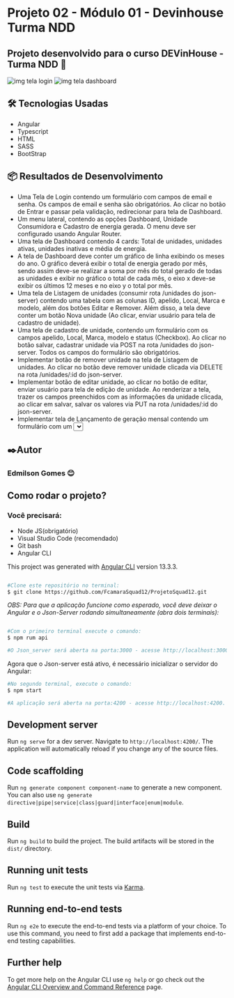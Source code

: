 # Projeto 02 - Módulo 01 - Devinhouse Turma NDD

## Projeto desenvolvido para o curso DEVinHouse - Turma NDD 🚀

<img class="logo-nav" src="assets/imagens/tela_login.jpg" alt="img tela login">
<img class="logo-nav" src="assets/imagens/tela_dashboard.jpg" alt="img tela dashboard">

<h2>🛠️ Tecnologias Usadas</h2>  
<ul>
    <li>Angular</li>
    <li>Typescript</li>
    <li>HTML</li>
    <li>SASS</li>
    <li>BootStrap</li>
</ul>

<h2>📦 Resultados de Desenvolvimento</h2>  
<ul>
    <li>Uma Tela de Login contendo um formulário com campos de email e senha. Os campos de email e senha são obrigatórios. Ao clicar no botão de Entrar e passar pela validação, redirecionar para tela de Dashboard.</li>
    <li>Um menu lateral, contendo as opções Dashboard, Unidade Consumidora e Cadastro de energia gerada. O menu deve ser configurado usando Angular Router. </li>
    <li>Uma tela de Dashboard contendo 4 cards: Total de unidades, unidades ativas, unidades inativas e média de energia.</li>
    <li>A tela  de Dashboard deve conter um gráfico de linha exibindo os meses do ano. O gráfico deverá exibir o total de energia gerado por mês, sendo assim deve-se realizar a soma por mês do total gerado de todas as unidades e exibir no gráfico o total de cada mês, o eixo x deve-se exibir os últimos 12 meses e no eixo y o total por mês.</li>
    <li>Uma tela de Listagem de unidades (consumir rota /unidades do json-server) contendo uma tabela com as colunas ID, apelido, Local, Marca e modelo, além dos botões Editar e Remover. Além disso, a tela deve conter um botão Nova unidade (Ao clicar, enviar usuário para tela de cadastro de unidade).</li>
    <li>Uma tela de cadastro de unidade, contendo um formulário com os campos apelido, Local, Marca, modelo e status (Checkbox). Ao clicar no botão salvar, cadastrar unidade via POST na rota /unidades do json-server. Todos os campos do formulário são obrigatórios.</li>
    <li>Implementar botão de remover unidade na tela de Listagem de unidades. Ao clicar no botão deve remover unidade clicada via DELETE na rota /unidades/:id do json-server.</li>
    <li>Implementar botão de editar unidade, ao clicar no botão de editar, enviar usuário para tela de edição de unidade. Ao renderizar a tela, trazer os campos preenchidos com as informações da unidade clicada, ao clicar em salvar, salvar os valores via PUT na rota /unidades/:id do json-server.</li>
    <li>Implementar tela de Lançamento de geração mensal contendo um formulário com um <Select/> (listando como opção as unidades já cadastradas e ativas, consumindo do json-serve), um campo de data e um campo de total kw gerado (aceita somente números). Ao clicar em salvar, cadastre valores via POST na rota /gerações do json-server.</li>
</ul>

<h2>✒️Autor</h2>
<h3>Edmilson Gomes 😊</h3>

## Como rodar o projeto?
### Você precisará:
<ul>
    <li>Node JS(obrigatório)</li>
    <li>Visual Studio Code (recomendado)</li>
    <li>Git bash </li>
    <li>Angular CLI</li>
</ul>

This project was generated with [Angular CLI](https://github.com/angular/angular-cli) version 13.3.3.

``` bash

#Clone este repositório no terminal:
$ git clone https://github.com/FcamaraSquad12/ProjetoSquad12.git

```

*OBS: Para que a aplicação funcione como esperado, você deve deixar o Angular e o Json-Server rodando simultaneamente (abra dois terminais):*

``` bash

#Com o primeiro terminal execute o comando:
$ npm rum api

#O Json_server será aberta na porta:3000 - acesse http://localhost:3000. 
```
Agora que o Json-server está ativo, é necessário inicializar o servidor do Angular: 

```bash
#No segundo terminal, execute o comando:
$ npm start

#A aplicação será aberta na porta:4200 - acesse http://localhost:4200. 
```

## Development server

Run `ng serve` for a dev server. Navigate to `http://localhost:4200/`. The application will automatically reload if you change any of the source files.

## Code scaffolding

Run `ng generate component component-name` to generate a new component. You can also use `ng generate directive|pipe|service|class|guard|interface|enum|module`.

## Build

Run `ng build` to build the project. The build artifacts will be stored in the `dist/` directory.

## Running unit tests

Run `ng test` to execute the unit tests via [Karma](https://karma-runner.github.io).

## Running end-to-end tests

Run `ng e2e` to execute the end-to-end tests via a platform of your choice. To use this command, you need to first add a package that implements end-to-end testing capabilities.

## Further help

To get more help on the Angular CLI use `ng help` or go check out the [Angular CLI Overview and Command Reference](https://angular.io/cli) page.
